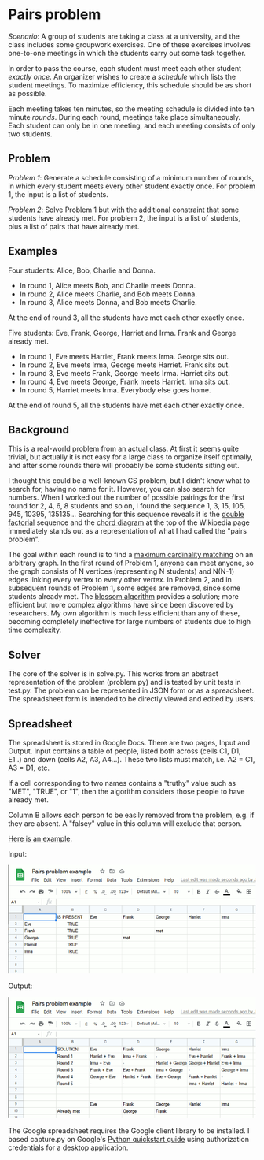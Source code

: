 
Pairs problem
=============

_Scenario_: A group of students are taking a class at a university,
and the class includes some groupwork exercises.
One of these exercises involves one-to-one meetings in which the
students carry out some task together.

In order to pass the course, each student must meet each other
student _exactly once_. An organizer wishes to
create a _schedule_ which lists the student meetings.
To maximize efficiency, this schedule should be as short as possible.

Each meeting takes ten minutes, so the meeting schedule is divided
into ten minute _rounds_. During each round, meetings
take place simultaneously. Each student can only be in one
meeting, and each meeting consists of only two students.

Problem
-------

_Problem 1_: Generate a schedule consisting of a minimum number
of rounds, in which every student meets every other student
exactly once. For problem 1, the input is a list of students.

_Problem 2_: Solve Problem 1 but with the additional constraint
that some students have already met. For problem 2, the input
is a list of students, plus a list of pairs that have already met.

Examples
--------

Four students: Alice, Bob, Charlie and Donna.

* In round 1, Alice meets Bob, and Charlie meets Donna.
* In round 2, Alice meets Charlie, and Bob meets Donna.
* In round 3, Alice meets Donna, and Bob meets Charlie.

At the end of round 3, all the students have met each other exactly once.

Five students: Eve, Frank, George, Harriet and Irma.
Frank and George already met.

* In round 1, Eve meets Harriet, Frank meets Irma. George sits out.
* In round 2, Eve meets Irma, George meets Harriet. Frank sits out.
* In round 3, Eve meets Frank, George meets Irma. Harriet sits out.
* In round 4, Eve meets George, Frank meets Harriet. Irma sits out.
* In round 5, Harriet meets Irma. Everybody else goes home.

At the end of round 5, all the students have met each other exactly once.

Background
----------

This is a real-world problem from an actual class. At first it
seems quite trivial, but actually it is not easy for a large class
to organize itself optimally, and after some rounds there will
probably be some students sitting out.

I thought this could be a well-known CS problem, but I didn't know what
to search for, having no name for it. However, you can also search
for numbers. When I worked out the number of possible pairings for the first round
for 2, 4, 6, 8 students and so on, I found the sequence 1, 3, 15,
105, 945, 10395, 135135... Searching for this sequence reveals it is
the [double factorial](https://en.wikipedia.org/wiki/Double_factorial)
sequence and the
[chord diagram](https://commons.wikimedia.org/wiki/File:Chord_diagrams_K6_matchings.svg)
at the top of the Wikipedia page immediately
stands out as a representation of what I had called the "pairs problem".

The goal within each round is to find a
[maximum cardinality matching](https://en.wikipedia.org/wiki/Maximum_cardinality_matching)
on an arbitrary graph. In the first round of Problem 1, anyone can meet anyone, so the
graph consists of N vertices (representing N students) and N(N-1) edges linking
every vertex to every other vertex. In Problem 2, and in subsequent rounds of
Problem 1, some edges are removed, since some students already met.
The [blossom algorithm](https://en.wikipedia.org/wiki/Blossom_algorithm) provides a
solution; more efficient but more complex algorithms have since been discovered
by researchers. My own algorithm is much less efficient than any of these, becoming
completely ineffective for large numbers of students due to high time complexity.

Solver
------

The core of the solver is in solve.py. This works from an abstract
representation of the problem (problem.py) and is tested by unit
tests in test.py. The problem can be represented in JSON form
or as a spreadsheet. The spreadsheet form is intended to be
directly viewed and edited by users.

Spreadsheet
-----------

The spreadsheet is stored in Google Docs. There are two pages,
Input and Output. Input contains a table of people, listed both
across (cells C1, D1, E1..) and down (cells A2, A3, A4...). These
two lists must match, i.e. A2 = C1, A3 = D1, etc.

If a cell corresponding to two names contains a "truthy" value
such as "MET", "TRUE", or "1", then the algorithm considers those
people to have already met.

Column B allows each person to be easily removed from the problem,
e.g. if they are absent. A "falsey" value in this column will
exclude that person.

[Here is an example](https://docs.google.com/spreadsheets/d/1RUksPozO0sZPyPnlRhDgmgyIMZz3gNYWlNSmTYpr2mo/edit?usp=sharing).

Input:

![input](/sample-input.png)

Output:

![output](/sample-output.png)

The Google spreadsheet requires the Google
client library to be installed. I based capture.py on Google's
[Python quickstart guide](https://developers.google.com/sheets/api/quickstart/python)
using authorization credentials for a desktop application.



